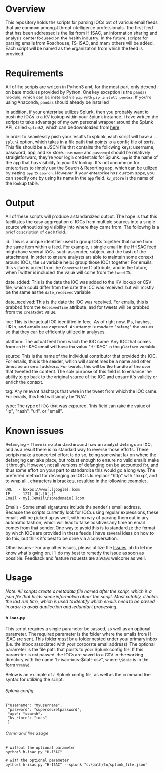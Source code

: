 # Overview 

This repository holds the scripts for parsing IOCs out of various email feeds that are common amongst threat intelligence professionals. The first feed that has been addressed is the list from H-ISAC, an information sharing and analysis center focused on the health industry. In the future, scripts for parsing emails from Roadhouse, FS-ISAC, and many others will be added. Each script will be named as the organization from which the feed is provided.

# Requirements

All of the scripts are written in Python3 and, for the most part, only depend on base modules provided by Python. One key exception is the `pandas` module, which can be installed via `pip` with `pip install pandas`. If you're using Anaconda, `pandas` should already be installed. 

In addition, if your enterprise utilizes Splunk, then you probably want to push the IOCs to a KV lookup within your Splunk instance. I have written the scripts to take advantage of my own personal wrapper around the Splunk API, called `splunk2`, which can be downloaded from [here](https://github.com/potentpwnables/py-splunk). 

In order to seamlessly push your results to splunk, each script will have a `--splunk` option, which takes in a file path that points to a config file of sorts. This file should be a JSON file that contains the following keys: username, password, app, and kv_store. `username` and `password` should be relatively straightforward; they're your login credentials for Splunk. `app` is the name of the app that has visibility to your KV lookup. It's not uncommon for enterprises to simply use the Search & Reporting app, which can be utilized by setting `app` to `search`. However, if your enterprise has custom apps, you can specify one by using its name in the `app` field. `kv_store` is the name of the lookup table. 

# Output

All of these scripts will produce a standardized output. The hope is that this facilitates the easy aggregation of IOCs from multiple sources into a single source without losing visibility into where they came from. The following is a brief description of each field.

id: This is a unique identifier used to group IOCs together that came from the same item within a feed. For example, a single email in the H-ISAC feed might have several IOCs, such as sender, subject, and the hash of the attachment. In order to ensure analysts are able to maintain some context around IOCs, the `id` variable helps group those IOCs together. For emails, this value is pulled from the `ConversationID` attribute, and in the future, when Twitter is included, the value will come from the `tweetID`.

date_added: This is the date the IOC was added to the KV lookup or CSV file, which could differ from the date the IOC was received, but will mostly be the same as the `date_received` variable.

date_received: This is the date the IOC was received. For emails, this is grabbed from the `ReceivedTime` attribute, and for tweets will be grabbed from the `createdAt` value.

ioc: This is the actual IOC identified in feed. As of right now, IPs, hashes, URLs, and emails are captured. An attempt is made to "refang" the values so that they can be efficiently utilized in analyses.

platform: The actual feed from which the IOC came. Any IOC that comes from an H-ISAC email will have the value "H-ISAC" in the `platform` variable.

source: This is the name of the individual contributor that provided the IOC. For emails, this is the sender, which will sometimes be a name and other times be an email address. For tweets, this will be the handle of the user that tweeted the content. The sole purpose of this field is to enhance the ability to go back to the original source of the IOC and ensure it's validity or enrich the context.

tag: Any relevant hashtags that were in the tweet from which the IOC came. For emails, this field will simply be "N/A".

type: The type of IOC that was captured. This field can take the value of "ip", "hash", "url", or "email".

# Known issues

Refanging - There is no standard around how an analyst defangs an IOC, and as a result there is no standard way to reverse those efforts. These scripts make a concerted effort to do so, being somewhat lax on where the defanging can take place, but robust enough to ensure no valid emails make it through. However, not all versions of defanging can be accounted for, and thus some effort on your part to standardize this would go a long way. The preferred method for defanging an IOC is to replace "http" with "hxxp", and to wrap all . characters in brackets, resulting in the following examples.

```
URL   - hxxps://www[.]google[.]com
IP    - 127[.]0[.]0[.]1
Email - my[.]email\@somedomain[.]com
```

Emails - Some email signatures include the sender's email address. Because the scripts currently look for IOCs using regular expressions, these emails will be picked up as well, with no way of parsing them out in any automatic fashion, which will lead to false positives any time an email comes from that sender. One way to avoid this is to standardize the format by which IOCs are provided in these feeds. I have several ideas on how to do this, but think it's best to be done via a conversation.

Other issues - For any other issues, please utilize the [Issues](https://github.com/potentpwnables/pyioc/issues) tab to let me know what's going on. I'll do my best to remedy the issue as soon as possible. Feedback and feature requests are always welcome as well.

# Usage

_Note: All scripts create a metadata file named after the script, which is a json file that holds some information about the script. Most notably, it holds the last run time, which is used to identify which emails need to be parsed in order to avoid duplication and redundant processing._

#### h-isac.py

This script requires a single parameter be passed, as well as an optional parameter. The required parameter is the folder where the emails from H-ISAC are sent. This folder *must* be a folder nested under your primary inbox (i.e. the inbox associated with your corporate email address). The optional parameter is the file path that points to your Splunk config file. If this parameter is not passed, the IOCs are saved to a CSV in the working directory with the name "h-isac-iocs-$date.csv", where `\$date` is in the form `%Y%m%d`.

Below is an example of a Splunk config file, as well as the command line syntax for utilizing the script.

###### Splunk config

```
{"username": "myusername",
 "password": "supersecretpassword",
 "app": "search",
 "kv_store": "iocs"
 }
 ```

###### Command line usage

```
# without the optional parameter
python3 h-isac.py "H-ISAC"

# with the optional parameter
python3 h-isac.py "H-ISAC" --splunk "c:/path/to/splunk_file.json"
```